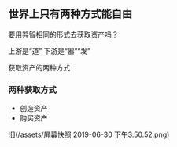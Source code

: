 ## 世界上只有两种方式能自由

要用羿智相同的形式去获取资产吗？

上游是“道”
下游是“器”“发”

获取资产的两种方式

### 两种获取方式

* 创造资产
* 购买资产

![](/assets/屏幕快照 2019-06-30 下午3.50.52.png)
